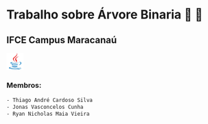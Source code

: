 # Trabalho sobre Árvore Binaria 🌳 🤖
## IFCE Campus Maracanaú 

<p >
<img src="https://raw.githubusercontent.com/devicons/devicon/master/icons/java/java-original.svg" alt="java"
width="40" height="40"/> 
</p>

### Membros:
    - Thiago André Cardoso Silva
    - Jonas Vasconcelos Cunha
    - Ryan Nicholas Maia Vieira
